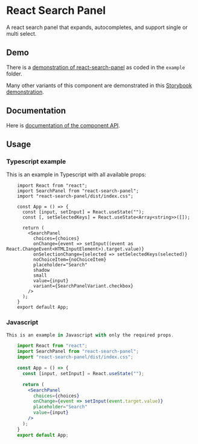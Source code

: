 # React Search Panel

A react search panel that expands, autocompletes, and support single or multi select.

## Demo

There is a [demonstration of react-search-panel](https://jeremydavidson.github.io/react-search-panel/demo) as coded in the `example` folder.

Many other variants of this component are demonstrated in this [Storybook demonstration](https://jeremydavidson.github.io/react-search-panel/storybook).

## Documentation

Here is [documentation of the component API](https://jeremydavidson.github.io/react-search-panel/doc).

## Usage

### Typescript example

This is an example in Typescript with all available props:

```tsx
    import React from "react";
    import SearchPanel from "react-search-panel";
    import "react-search-panel/dist/index.css";

    const App = () => {
      const [input, setInput] = React.useState("");
      const [, setSelectedKeys] = React.useState<Array<string>>([]);

      return (
        <SearchPanel
          choices={choices}
          onChange={event => setInput((event as React.ChangeEvent<HTMLInputElement>).target.value)}
          onSelectionChange={selected => setSelectedKeys(selected)}
          noChoiceItem={noChoiceItem}
          placeholder="Search"
          shadow
          small
          value={input}
          variant={SearchPanelVariant.checkbox}
        />
      );
    }
    export default App;
```

### Javascript

```jsx
This is an example in Javascript with only the required props.

    import React from "react";
    import SearchPanel from "react-search-panel";
    import "react-search-panel/dist/index.css";

    const App = () => {
      const [input, setInput] = React.useState("");

      return (
        <SearchPanel
          choices={choices}
          onChange={event => setInput(event.target.value)}
          placeholder="Search"
          value={input}
        />
      );
    }
    export default App;
```

